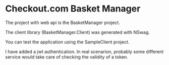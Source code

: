 # Checkout.com Basket Manager

The project with web api is the BasketManager project.

The client library (BasketManager.Client) was generated with NSwag.

You can test the application using the SampleClient project.

I have added a jwt authentication. In real scenarion, probably some different service would take care of checking the validity of a token.
